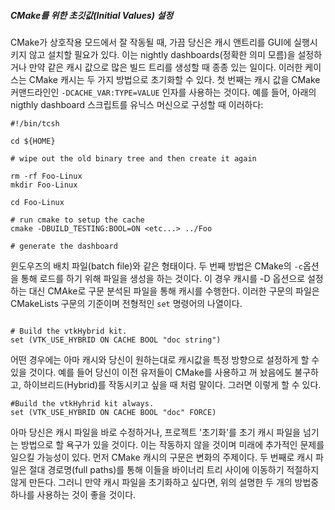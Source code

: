 ##### CMake를 위한 초깃값(Initial Values) 설정

CMake가 상호작용 모드에서 잘 작동될 때, 가끔 당신은 캐시 앤트리를 GUI에 실행시키지 않고 설치할 필요가 있다. 이는 nightly dashboards(정확한 의미 모름)을 설정하거나 만약 같은 캐시 값으로 많은 빌드 트리를 생성할 때 종종 있는 일이다. 이러한 케이스는 CMake 캐시는 두 가지 방법으로 초기화할 수 있다. 첫 번째는 캐시 값을 CMake 커맨드라인인 `-DCACHE_VAR:TYPE=VALUE` 인자를 사용하는 것이다. 예를 들어, 아래의 nigthly dashboard 스크립트를 유닉스 머신으로 구성할 때 이러하다:

```shell
#!/bin/tcsh

cd ${HOME}

# wipe out the old binary tree and then create it again

rm -rf Foo-Linux
mkdir Foo-Linux

cd Foo-Linux

# run cmake to setup the cache
cmake -DBUILD_TESTING:BOOL=ON <etc...> ../Foo

# generate the dashboard
 ```

윈도우즈의 배치 파일(batch file)와 같은 형태이다. 두 번째 방법은 CMake의 `-c`옵션을 통해 로드를 하기 위해 파일을 생성을 하는 것이다. 이 경우 캐시를 -D 옵션으로 설정하는 대신 CMAke로 구문 분석된 파일을 통해 캐시를 수행한다. 이러한 구문의 파일은 CMakeLists 구문의 기준이며 전형적인 `set` 명령어의 나열이다. 

``` shell

# Build the vtkHybrid kit.
set (VTK_USE_HYBRID ON CACHE BOOL "doc string")
```

어떤 경우에는 아마 캐시와 당신이 원하는대로 캐시값을 특정 방향으로 설정하게 할 수 있을 것이다. 예를 들어 당신이 이전 유저들이 CMake를 사용하고 꺼 놨음에도 불구하고, 하이브리드(Hybrid)를 작동시키고 싶을 때 처럼 말이다. 그러면 이렇게 할 수 있다.

```shell
#Build the vtkHyhrid kit always.
set (VTK_USE_HYBRID ON CACHE BOOL "doc" FORCE)
```

아마 당신은 캐시 파일을 바로 수정하거나, 프로젝트 '초기화'를 초기 캐시 파일을 넘기는 방법으로 할 욕구가 있을 것이다. 이는 작동하지 않을 것이며 미래에 추가적인 문제를 일으킬 가능성이 있다. 먼저 CMake 캐시의 구문은 변화의 주제이다. 두 번째로 캐시 파일은 절대 경로명(full paths)를 통해 이들을 바이너리 트리 사이에 이동하기 적절하지 않게 만든다. 그러니 만약 캐시 파일을 초기화하고 싶다면, 위의 설명한 두 개의 방법중 하나를 사용하는 것이 좋을 것이다.

